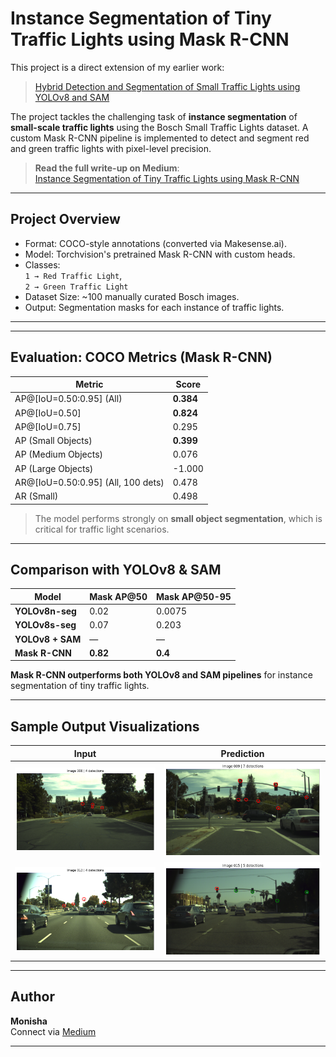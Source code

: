 # Instance Segmentation of Tiny Traffic Lights using Mask R-CNN

This project is a direct extension of my earlier work:
> [Hybrid Detection and Segmentation of Small Traffic Lights using YOLOv8 and SAM](https://medium.com/@monishatemp20/yolov8-for-small-object-detection-real-world-use-case-on-traffic-lights-f3bbe95c742d)

The project tackles the challenging task of **instance segmentation** of **small-scale traffic lights** using the Bosch Small Traffic Lights dataset. A custom Mask R-CNN pipeline is implemented to detect and segment red and green traffic lights with pixel-level precision.

> **Read the full write-up on Medium**:  
> [Instance Segmentation of Tiny Traffic Lights using Mask R-CNN](https://medium.com/@monishatemp20/instance-segmentation-of-tiny-traffic-lights-using-mask-r-cnn-bosch-dataset-f88a8d33e1e3)

---

## Project Overview

- Format: COCO-style annotations (converted via Makesense.ai).
- Model: Torchvision's pretrained Mask R-CNN with custom heads.
- Classes:  
  `1 → Red Traffic Light`,  
  `2 → Green Traffic Light`
- Dataset Size: ~100 manually curated Bosch images.
- Output: Segmentation masks for each instance of traffic lights.

---


---

## Evaluation: COCO Metrics (Mask R-CNN)

| Metric                           | Score     |
|----------------------------------|-----------|
| AP@[IoU=0.50:0.95] (All)         | **0.384** |
| AP@[IoU=0.50]                    | **0.824** |
| AP@[IoU=0.75]                    | 0.295     |
| AP (Small Objects)               | **0.399** |
| AP (Medium Objects)              | 0.076     |
| AP (Large Objects)               | -1.000    |
| AR@[IoU=0.50:0.95] (All, 100 dets) | 0.478   |
| AR (Small)                      | 0.498     |

> The model performs strongly on **small object segmentation**, which is critical for traffic light scenarios.

---

## Comparison with YOLOv8 & SAM

| Model           | Mask AP@50 | Mask AP@50-95 |
|----------------|------------|----------------|
| **YOLOv8n-seg** | 0.02       | 0.0075         |
| **YOLOv8s-seg** | 0.07       | 0.203          |
| **YOLOv8 + SAM**| —          | —              |
| **Mask R-CNN**  | **0.82**   | **0.4**        |

 **Mask R-CNN outperforms both YOLOv8 and SAM pipelines** for instance segmentation of tiny traffic lights.

---

## Sample Output Visualizations

| Input | Prediction |
|-------|------------|
| ![](results/img_008.png) | ![](results/img_009.png) |
| ![](results/img_013.png) | ![](results/img_015.png) |

---


## Author

**Monisha**  
Connect via [Medium](https://medium.com/@monishatemp20)  

---




